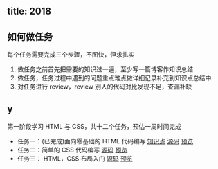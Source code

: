 
title: 2018
---
## 如何做任务
每个任务需要完成三个步骤，不图快，但求扎实
1. 做任务之前首先把需要的知识过一遍，至少写一篇博客作知识总结
2. 做任务，任务过程中遇到的问题重点难点做详细记录补充到知识点总结中
3. 对任务进行 review，review 别人的代码对比发现不足，查漏补缺


## y
第一阶段学习 HTML 与 CSS，共十二个任务，预估一周时间完成

* 任务一：(已完成)面向零基础的 HTML 代码编写 [知识点](https://github.com/StartEnd/hexo/tree/master/source/ife/task01/index.html) [源码](https://github.com/StartEnd/hexo/tree/master/source/ife/task01/index.html) [预览](http://yuanchunxiang.com/ife/task01/)
* 任务二：简单的 CSS 代码编写   [源码](https://github.com/StartEnd/hexo/tree/master/source/ife/task01/index.html)      [预览](http://yuanchunxiang.com/ife/task01/)
* 任务三： HTML，CSS 布局入门   [源码](https://github.com/StartEnd/hexo/tree/master/source/ife/task01/index.html)      [预览](http://yuanchunxiang.com/ife/task01/)

